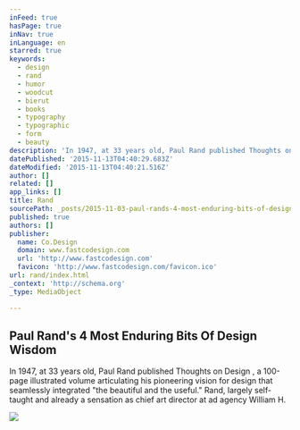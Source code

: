 ```yaml
---
inFeed: true
hasPage: true
inNav: true
inLanguage: en
starred: true
keywords:
  - design
  - rand
  - humor
  - woodcut
  - bierut
  - books
  - typography
  - typographic
  - form
  - beauty
description: 'In 1947, at 33 years old, Paul Rand published Thoughts on Design , a 100-page illustrated volume articulating his pioneering vision for design that seamlessly integrated "the beautiful and the useful." Rand, largely self-taught and already a sensation as chief art director at ad agency William H.'
datePublished: '2015-11-13T04:40:29.683Z'
dateModified: '2015-11-13T04:40:21.516Z'
author: []
related: []
app_links: []
title: Rand
sourcePath: _posts/2015-11-03-paul-rands-4-most-enduring-bits-of-design-wisdom.md
published: true
authors: []
publisher:
  name: Co.Design
  domain: www.fastcodesign.com
  url: 'http://www.fastcodesign.com'
  favicon: 'http://www.fastcodesign.com/favicon.ico'
url: rand/index.html
_context: 'http://schema.org'
_type: MediaObject

---
```

<article style=""><h1>Paul Rand's 4 Most Enduring Bits Of Design Wisdom</h1><p>In 1947, at 33 years old, Paul Rand published Thoughts on Design , a 100-page illustrated volume articulating his pioneering vision for design that seamlessly integrated "the beautiful and the useful." Rand, largely self-taught and already a sensation as chief art director at ad agency William H.</p><img src="http://e.fastcompany.net/multisite_files/fastcompany/imagecache/inline-large/inline/2014/09/3035941-inline-i-2-bierut-shell.jpg" /></article>